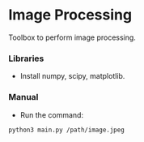 # Image Processing
Toolbox to perform image processing.

### Libraries
* Install numpy, scipy, matplotlib.

### Manual
* Run the command:
```bash
python3 main.py /path/image.jpeg
```

